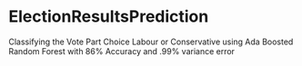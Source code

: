 # ElectionResultsPrediction
Classifying the Vote Part Choice Labour or Conservative using Ada Boosted Random Forest with 86% Accuracy and .99% variance error

